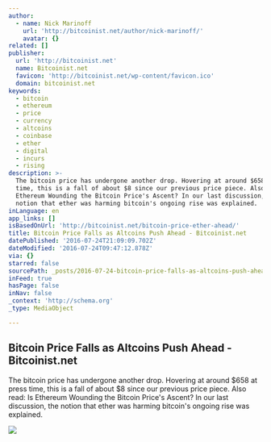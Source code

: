 ```yaml
---
author:
  - name: Nick Marinoff
    url: 'http://bitcoinist.net/author/nick-marinoff/'
    avatar: {}
related: []
publisher:
  url: 'http://bitcoinist.net'
  name: Bitcoinist.net
  favicon: 'http://bitcoinist.net/wp-content/favicon.ico'
  domain: bitcoinist.net
keywords:
  - bitcoin
  - ethereum
  - price
  - currency
  - altcoins
  - coinbase
  - ether
  - digital
  - incurs
  - rising
description: >-
  The bitcoin price has undergone another drop. Hovering at around $658 at press
  time, this is a fall of about $8 since our previous price piece. Also read: Is
  Ethereum Wounding the Bitcoin Price's Ascent? In our last discussion, the
  notion that ether was harming bitcoin's ongoing rise was explained.
inLanguage: en
app_links: []
isBasedOnUrl: 'http://bitcoinist.net/bitcoin-price-ether-ahead/'
title: Bitcoin Price Falls as Altcoins Push Ahead - Bitcoinist.net
datePublished: '2016-07-24T21:09:09.702Z'
dateModified: '2016-07-24T09:47:12.878Z'
via: {}
starred: false
sourcePath: _posts/2016-07-24-bitcoin-price-falls-as-altcoins-push-ahead-bitcoinistnet.md
inFeed: true
hasPage: false
inNav: false
_context: 'http://schema.org'
_type: MediaObject

---
```

<article style=""><h1>Bitcoin Price Falls as Altcoins Push Ahead - Bitcoinist.net</h1><p>The bitcoin price has undergone another drop. Hovering at around $658 at press time, this is a fall of about $8 since our previous price piece. Also read: Is Ethereum Wounding the Bitcoin Price's Ascent? In our last discussion, the notion that ether was harming bitcoin's ongoing rise was explained.</p><img src="http://globalriskinsights.com/wp-content/uploads/2015/11/leaders-turkey.jpg" /></article>
